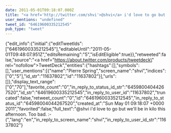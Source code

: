 ```yaml
---
date: 2011-05-01T09:18:07.000Z
title: "<a href='http://twitter.com/shvi'>@shvi</a> i'd love to go but we'll be in kilo this afternoon. Too bad. :-(″"
user_mentions: "undefined"
tweet_id: "64619600335212545"
pub_type: "tweet"
---
```

{"edit_info":{"initial":{"editTweetIds":["64619600335212545"],"editableUntil":"2011-05-01T09:48:07.951Z","editsRemaining":"5","isEditEligible":true}},"retweeted":false,"source":"<a href=\"https://about.twitter.com/products/tweetdeck\" rel=\"nofollow\">TweetDeck</a>","entities":{"hashtags":[],"symbols":[],"user_mentions":[{"name":"Pierre Spring","screen_name":"shvi","indices":["0","5"],"id_str":"11637802","id":"11637802"}],"urls":[]},"display_text_range":["0","70"],"favorite_count":"0","in_reply_to_status_id_str":"64598004044267520","id_str":"64619600335212545","in_reply_to_user_id":"11637802","truncated":false,"retweet_count":"0","id":"64619600335212545","in_reply_to_status_id":"64598004044267520","created_at":"Sun May 01 09:18:07 +0000 2011","favorited":false,"full_text":"@shvi i'd love to go but we'll be in kilo this afternoon. Too bad. :-(","lang":"en","in_reply_to_screen_name":"shvi","in_reply_to_user_id_str":"11637802"}
